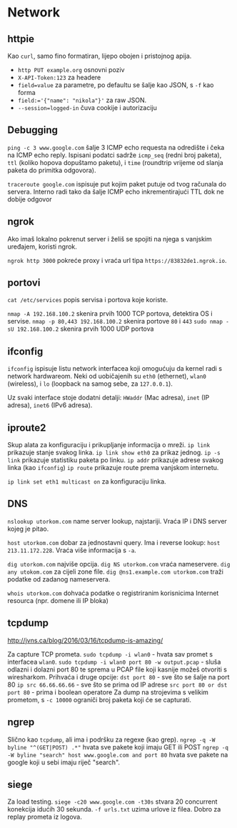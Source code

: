# Network

## httpie

Kao `curl`, samo fino formatiran, lijepo obojen i pristojnog apija.
* `http PUT example.org` osnovni poziv
* `X-API-Token:123` za headere
* `field=value` za parametre, po defaultu se šalje kao JSON, s `-f` kao forma
* `field:='{"name": "nikola"}'` za raw JSON.
* `--session=logged-in` čuva cookije i autorizaciju

## Debugging

`ping -c 3 www.google.com` šalje 3 ICMP echo requesta na odredište i čeka na ICMP echo reply. Ispisani podatci sadrže `icmp_seq` (redni broj paketa), `ttl` (koliko hopova dopuštamo paketu), i `time` (roundtrip vrijeme od slanja paketa do primitka odgovora).

`traceroute google.com` ispisuje put kojim paket putuje od tvog računala do servera. Interno radi tako da šalje ICMP echo inkrementirajući TTL dok ne dobije odgovor

## ngrok

Ako imaš lokalno pokrenut server i želiš se spojiti na njega s vanjskim uređajem, koristi ngrok.

`ngrok http 3000` pokreće proxy i vraća url tipa `https://83832de1.ngrok.io`.

## portovi

`cat /etc/services` popis servisa i portova koje koriste.

`nmap -A 192.168.100.2` skenira prvih 1000 TCP portova, detektira OS i servise.
`nmap -p 80,443 192.168.100.2` skenira portove `80` i `443`
`sudo nmap -sU 192.168.100.2` skenira prvih 1000 UDP portova

## ifconfig

`ifconfig` ispisuje listu network interfacea koji omogućuju da kernel radi s network hardwareom. Neki od uobičajenih su `eth0` (ethernet), `wlan0` (wireless), i `lo` (loopback na samog sebe, za `127.0.0.1`).

Uz svaki interface stoje dodatni detalji: `HWaddr` (Mac adresa), `inet` (IP adresa), `inet6` (IPv6 adresa).

## iproute2

Skup alata za konfiguraciju i prikupljanje informacija o mreži.
`ip link` prikazuje stanje svakog linka. `ip link show eth0` za prikaz jednog.
`ip -s link` prikazuje statistiku paketa po linku.
`ip addr` prikazuje adrese svakog linka (kao `ifconfig`)
`ip route` prikazuje route prema vanjskom internetu.

`ip link set eth1 multicast on` za konfiguraciju linka.

## DNS

`nslookup utorkom.com` name server lookup, najstariji. Vraća IP i DNS server kojeg je pitao.

`host utorkom.com` dobar za jednostavni query. Ima i reverse lookup: `host 213.11.172.228`. Vraća više informacija s `-a`.

`dig utorkom.com` najviše opcija.
`dig NS utorkom.com` vraća nameservere.
`dig any utokom.com` za cijeli zone file.
`dig @ns1.example.com utorkom.com` traži podatke od zadanog nameservera.

`whois utorkom.com` dohvaća podatke o registriranim korisnicima Internet resourca (npr. domene ili IP bloka)

## tcpdump

http://jvns.ca/blog/2016/03/16/tcpdump-is-amazing/

Za capture TCP prometa.
`sudo tcpdump -i wlan0` - hvata sav promet s interfacea `wlan0`.
`sudo tcpdump -i wlan0 port 80 -w output.pcap` - sluša odlazni i dolazni port 80 te sprema u PCAP file koji kasnije možeš otvoriti s wiresharkom. Prihvaća i druge opcije:
`dst port 80` - sve što se šalje na port 80
`ip src 66.66.66.66` - sve što se prima od IP adrese
`src port 80 or dst port 80` - prima i boolean operatore
Za dump na strojevima s velikim prometom, s `-c 10000` ograniči broj paketa koji će se capturati.

## ngrep

Slično kao `tcpdump`, ali ima i podršku za regexe (kao grep).
`ngrep -q -W byline "^(GET|POST) .*"` hvata sve pakete koji imaju GET ili POST
`ngrep -q -W byline "search" host www.google.com and port 80` hvata sve pakete na google koji u sebi imaju riječ "search".

## siege

Za load testing.
`siege -c20 www.google.com -t30s` stvara 20 concurrent konekcija idućih 30 sekunda.
`-f urls.txt` uzima urlove iz filea. Dobro za replay prometa iz logova.
